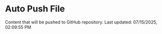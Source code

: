 # Auto Push File

Content that will be pushed to GitHub repository.
Last updated: 07/15/2025, 02:09:55 PM